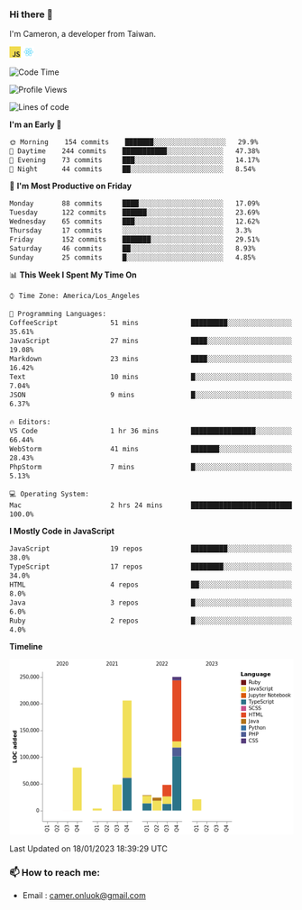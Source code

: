 ### Hi there 👋

I'm Cameron, a developer from Taiwan.


<code><img height="20" src="https://raw.githubusercontent.com/github/explore/80688e429a7d4ef2fca1e82350fe8e3517d3494d/topics/javascript/javascript.png"></code>
<code><img height="20" src="https://raw.githubusercontent.com/github/explore/80688e429a7d4ef2fca1e82350fe8e3517d3494d/topics/react/react.png"></code>



<!--START_SECTION:waka-->
![Code Time](http://img.shields.io/badge/Code%20Time-712%20hrs%2022%20mins-blue)

![Profile Views](http://img.shields.io/badge/Profile%20Views-1-blue)

![Lines of code](https://img.shields.io/badge/From%20Hello%20World%20I%27ve%20Written-710%20Thousand%20lines%20of%20code-blue)

**I'm an Early 🐤** 

```text
🌞 Morning    154 commits    ███████░░░░░░░░░░░░░░░░░░   29.9% 
🌆 Daytime    244 commits    ███████████░░░░░░░░░░░░░░   47.38% 
🌃 Evening    73 commits     ███░░░░░░░░░░░░░░░░░░░░░░   14.17% 
🌙 Night      44 commits     ██░░░░░░░░░░░░░░░░░░░░░░░   8.54%

```
📅 **I'm Most Productive on Friday** 

```text
Monday       88 commits     ████░░░░░░░░░░░░░░░░░░░░░   17.09% 
Tuesday      122 commits    ██████░░░░░░░░░░░░░░░░░░░   23.69% 
Wednesday    65 commits     ███░░░░░░░░░░░░░░░░░░░░░░   12.62% 
Thursday     17 commits     ░░░░░░░░░░░░░░░░░░░░░░░░░   3.3% 
Friday       152 commits    ███████░░░░░░░░░░░░░░░░░░   29.51% 
Saturday     46 commits     ██░░░░░░░░░░░░░░░░░░░░░░░   8.93% 
Sunday       25 commits     █░░░░░░░░░░░░░░░░░░░░░░░░   4.85%

```


📊 **This Week I Spent My Time On** 

```text
⌚︎ Time Zone: America/Los_Angeles

💬 Programming Languages: 
CoffeeScript             51 mins             █████████░░░░░░░░░░░░░░░░   35.61% 
JavaScript               27 mins             ████░░░░░░░░░░░░░░░░░░░░░   19.08% 
Markdown                 23 mins             ████░░░░░░░░░░░░░░░░░░░░░   16.42% 
Text                     10 mins             █░░░░░░░░░░░░░░░░░░░░░░░░   7.04% 
JSON                     9 mins              █░░░░░░░░░░░░░░░░░░░░░░░░   6.37%

🔥 Editors: 
VS Code                  1 hr 36 mins        ████████████████░░░░░░░░░   66.44% 
WebStorm                 41 mins             ███████░░░░░░░░░░░░░░░░░░   28.43% 
PhpStorm                 7 mins              █░░░░░░░░░░░░░░░░░░░░░░░░   5.13%

💻 Operating System: 
Mac                      2 hrs 24 mins       █████████████████████████   100.0%

```

**I Mostly Code in JavaScript** 

```text
JavaScript               19 repos            █████████░░░░░░░░░░░░░░░░   38.0% 
TypeScript               17 repos            ████████░░░░░░░░░░░░░░░░░   34.0% 
HTML                     4 repos             ██░░░░░░░░░░░░░░░░░░░░░░░   8.0% 
Java                     3 repos             █░░░░░░░░░░░░░░░░░░░░░░░░   6.0% 
Ruby                     2 repos             █░░░░░░░░░░░░░░░░░░░░░░░░   4.0%

```


**Timeline**

![Chart not found](https://raw.githubusercontent.com/camer0nluo/camer0nluo/main/charts/bar_graph.png) 


 Last Updated on 18/01/2023 18:39:29 UTC
<!--END_SECTION:waka-->

### 📫 How to reach me:
- Email : camer.onluok@gmail.com
